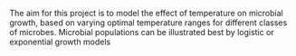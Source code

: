 The aim for this project is to model the effect of temperature on microbial growth, based on varying optimal temperature ranges for different classes of microbes. Microbial populations can be illustrated best by logistic or exponential growth models 
